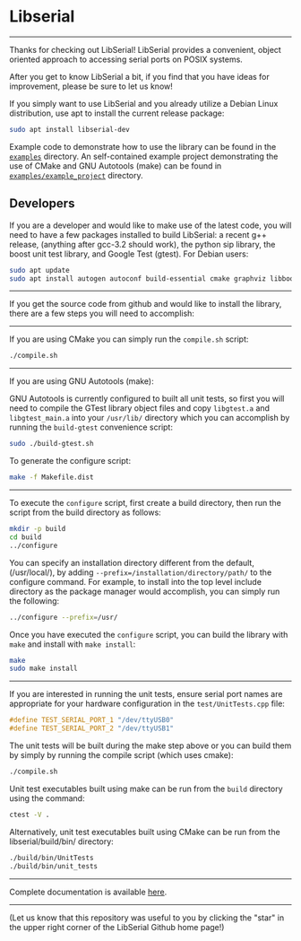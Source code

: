 # Libserial

----
Thanks for checking out LibSerial!  LibSerial provides a convenient, object oriented approach to accessing serial ports on POSIX systems.

After you get to know LibSerial a bit, if you find that you have ideas for improvement, please be sure to let us know!

If you simply want to use LibSerial and you already utilize a Debian Linux distribution, use apt to install the current release package:

```sh
sudo apt install libserial-dev
```

Example code to demonstrate how to use the library can be found in the [`examples`](https://github.com/crayzeewulf/libserial/tree/master/examples) directory.
An self-contained example project demonstrating the use of CMake and GNU Autotools (make) can be found in [`examples/example_project`](https://github.com/crayzeewulf/libserial/tree/master/examples/example_project) directory.

## Developers

If you are a developer and would like to make use of the latest code, you will need to have a few packages installed to build LibSerial:
	a recent g++ release, (anything after gcc-3.2 should work), the python sip library, the boost unit test library, and Google Test (gtest).  For Debian users:

```sh
sudo apt update
sudo apt install autogen autoconf build-essential cmake graphviz libboost-dev libgtest-dev libtool python-sip-dev doxygen
```
----
If you get the source code from github and would like to install the library, there are a few steps you will need to accomplish:


----
If you are using CMake you can simply run the `compile.sh` script:
```sh
./compile.sh
```

----
If you are using GNU Autotools (make):

GNU Autotools is currently configured to built all unit tests, so first you will need to compile the GTest library object files and copy `libgtest.a` and `libgtest_main.a` into your `/usr/lib/` directory which you can accomplish by running the `build-gtest` convenience script:
```sh
sudo ./build-gtest.sh
```

To generate the configure script:

```sh
make -f Makefile.dist
```

----
To execute the `configure` script, first create a build directory, then run the script from the build directory as follows:

```sh
mkdir -p build
cd build
../configure 
```

You can specify an installation directory different from the default, (/usr/local/), by adding `--prefix=/installation/directory/path/` to the configure command.  For example, to install into the top level include directory as the package manager would accomplish, you can simply run the following:
```sh
../configure --prefix=/usr/
```

Once you have executed the `configure` script, you can build the library with `make` and install with `make install`:

```sh
make
sudo make install
```

----
If you are interested in running the unit tests, ensure serial port names are appropriate for your hardware configuration in the `test/UnitTests.cpp` file:

```cpp
#define TEST_SERIAL_PORT_1 "/dev/ttyUSB0"
#define TEST_SERIAL_PORT_2 "/dev/ttyUSB1"
```

The unit tests will be built during the make step above or you can build them by simply by running the compile script (which uses cmake):

```sh
./compile.sh
```

Unit test executables built using make can be run from the `build` directory using the command:
```sh
ctest -V .
```

Alternatively, unit test executables built using CMake can be run from the libserial/build/bin/ directory: 
```sh
./build/bin/UnitTests
./build/bin/unit_tests
```

----
Complete documentation is available [here](http://libserial.readthedocs.io/en/latest/index.html).

----
(Let us know that this repository was useful to you by clicking the "star" in the upper right corner of the LibSerial Github home page!)
